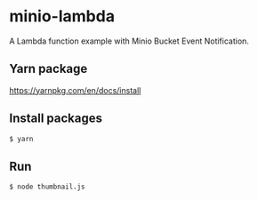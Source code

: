 # minio-lambda

A Lambda function example with Minio Bucket Event Notification.

## Yarn package

https://yarnpkg.com/en/docs/install

## Install packages

```sh
$ yarn
```

## Run

```sh
$ node thumbnail.js
```
